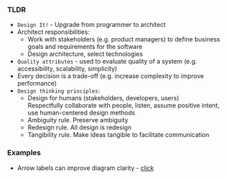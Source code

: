 ### TLDR
* `Design It!` - Upgrade from programmer to architect
* Architect responsibilities:
  * Work with stakeholders (e.g. product managers) to define business goals and requirements for the software
  * Design architecture, select technologies
* `Quality attributes` - used to evaluate quality of a system (e.g. accessibility, scalability, simplicity)
* Every decision is a trade-off (e.g. increase complexity to improve performance)
* `Design thinking principles`:
  * Design for humans (stakeholders, developers, users) \
    Respectfully collaborate with people, listen, assume positive intent, use human-centered design methods
  * Ambiguity rule. Preserve ambiguity
  * Redesign rule. All design is redesign
  * Tangibility rule. Make ideas tangible to facilitate communication

### Examples
* Arrow labels can improve diagram clarity - [click](images/design-it/arrows-with-labels.png)